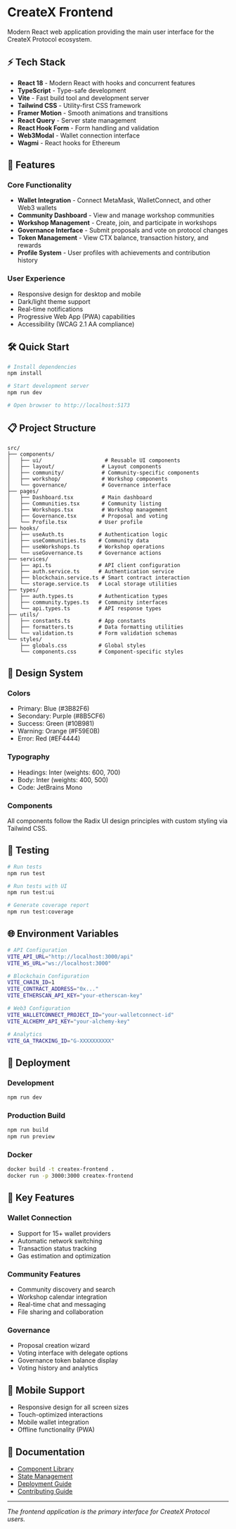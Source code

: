# CreateX Frontend

Modern React web application providing the main user interface for the CreateX Protocol ecosystem.

## ⚡ Tech Stack

- **React 18** - Modern React with hooks and concurrent features
- **TypeScript** - Type-safe development
- **Vite** - Fast build tool and development server
- **Tailwind CSS** - Utility-first CSS framework
- **Framer Motion** - Smooth animations and transitions
- **React Query** - Server state management
- **React Hook Form** - Form handling and validation
- **Web3Modal** - Wallet connection interface
- **Wagmi** - React hooks for Ethereum

## 🚀 Features

### Core Functionality
- **Wallet Integration** - Connect MetaMask, WalletConnect, and other Web3 wallets
- **Community Dashboard** - View and manage workshop communities
- **Workshop Management** - Create, join, and participate in workshops
- **Governance Interface** - Submit proposals and vote on protocol changes
- **Token Management** - View CTX balance, transaction history, and rewards
- **Profile System** - User profiles with achievements and contribution history

### User Experience
- Responsive design for desktop and mobile
- Dark/light theme support
- Real-time notifications
- Progressive Web App (PWA) capabilities
- Accessibility (WCAG 2.1 AA compliance)

## 🛠️ Quick Start

```bash
# Install dependencies
npm install

# Start development server
npm run dev

# Open browser to http://localhost:5173
```

## 📋 Project Structure

```
src/
├── components/
│   ├── ui/                    # Reusable UI components
│   ├── layout/               # Layout components
│   ├── community/            # Community-specific components
│   ├── workshop/             # Workshop components
│   └── governance/           # Governance interface
├── pages/
│   ├── Dashboard.tsx         # Main dashboard
│   ├── Communities.tsx       # Community listing
│   ├── Workshops.tsx         # Workshop management
│   ├── Governance.tsx        # Proposal and voting
│   └── Profile.tsx          # User profile
├── hooks/
│   ├── useAuth.ts           # Authentication logic
│   ├── useCommunities.ts    # Community data
│   ├── useWorkshops.ts      # Workshop operations
│   └── useGovernance.ts     # Governance actions
├── services/
│   ├── api.ts               # API client configuration
│   ├── auth.service.ts      # Authentication service
│   ├── blockchain.service.ts # Smart contract interaction
│   └── storage.service.ts   # Local storage utilities
├── types/
│   ├── auth.types.ts        # Authentication types
│   ├── community.types.ts   # Community interfaces
│   └── api.types.ts         # API response types
├── utils/
│   ├── constants.ts         # App constants
│   ├── formatters.ts        # Data formatting utilities
│   └── validation.ts        # Form validation schemas
└── styles/
    ├── globals.css          # Global styles
    └── components.css       # Component-specific styles
```

## 🎨 Design System

### Colors
- Primary: Blue (#3B82F6)
- Secondary: Purple (#8B5CF6)
- Success: Green (#10B981)
- Warning: Orange (#F59E0B)
- Error: Red (#EF4444)

### Typography
- Headings: Inter (weights: 600, 700)
- Body: Inter (weights: 400, 500)
- Code: JetBrains Mono

### Components
All components follow the Radix UI design principles with custom styling via Tailwind CSS.

## 🧪 Testing

```bash
# Run tests
npm run test

# Run tests with UI
npm run test:ui

# Generate coverage report
npm run test:coverage
```

## 🌐 Environment Variables

```bash
# API Configuration
VITE_API_URL="http://localhost:3000/api"
VITE_WS_URL="ws://localhost:3000"

# Blockchain Configuration
VITE_CHAIN_ID=1
VITE_CONTRACT_ADDRESS="0x..."
VITE_ETHERSCAN_API_KEY="your-etherscan-key"

# Web3 Configuration
VITE_WALLETCONNECT_PROJECT_ID="your-walletconnect-id"
VITE_ALCHEMY_API_KEY="your-alchemy-key"

# Analytics
VITE_GA_TRACKING_ID="G-XXXXXXXXXX"
```

## 🚀 Deployment

### Development
```bash
npm run dev
```

### Production Build
```bash
npm run build
npm run preview
```

### Docker
```bash
docker build -t createx-frontend .
docker run -p 3000:3000 createx-frontend
```

## 🎯 Key Features

### Wallet Connection
- Support for 15+ wallet providers
- Automatic network switching
- Transaction status tracking
- Gas estimation and optimization

### Community Features
- Community discovery and search
- Workshop calendar integration
- Real-time chat and messaging
- File sharing and collaboration

### Governance
- Proposal creation wizard
- Voting interface with delegate options
- Governance token balance display
- Voting history and analytics

## 📱 Mobile Support

- Responsive design for all screen sizes
- Touch-optimized interactions
- Mobile wallet integration
- Offline functionality (PWA)

## 📄 Documentation

- [Component Library](./docs/components.md)
- [State Management](./docs/state.md)
- [Deployment Guide](./docs/deployment.md)
- [Contributing Guide](./docs/contributing.md)

---

*The frontend application is the primary interface for CreateX Protocol users.*
